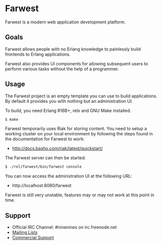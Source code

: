 Farwest
=======

Farwest is a modern web application development platform.

Goals
-----

Farwest allows people with no Erlang knowledge to painlessly
build frontends to Erlang applications.

Farwest also provides UI components for allowing subsequent
users to perform various tasks without the help of a programmer.

Usage
-----

The Farwest project is an empty template you can use to build
applications. By default it provides you with nothing but an
administration UI.

To build, you need Erlang R16B+, relx and GNU Make installed.

``` bash
$ make
```

Farwest temporarily uses Riak for storing content. You need
to setup a working cluster on your local environment by following
the steps found in the documentation for Farwest to work:

 *  http://docs.basho.com/riak/latest/quickstart/

The Farwest server can then be started.

``` bash
$ ./rel/farwest/bin/farwest console
```

You can now access the administration UI at the following URL:

 *  http://localhost:8080/farwest

Farwest is still very unstable, features may or may not work
at this point in time.

Support
-------

 *  Official IRC Channel: #ninenines on irc.freenode.net
 *  [Mailing Lists](http://lists.ninenines.eu)
 *  [Commercial Support](http://ninenines.eu/support)
